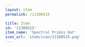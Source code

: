 ```yaml
---
layout: item
permalink: /11300515

title: Item
id: '11300515'
item_name: 'Spectral Primis Hat'
icon_url: 'item/icon/11300515.png'
---
```

